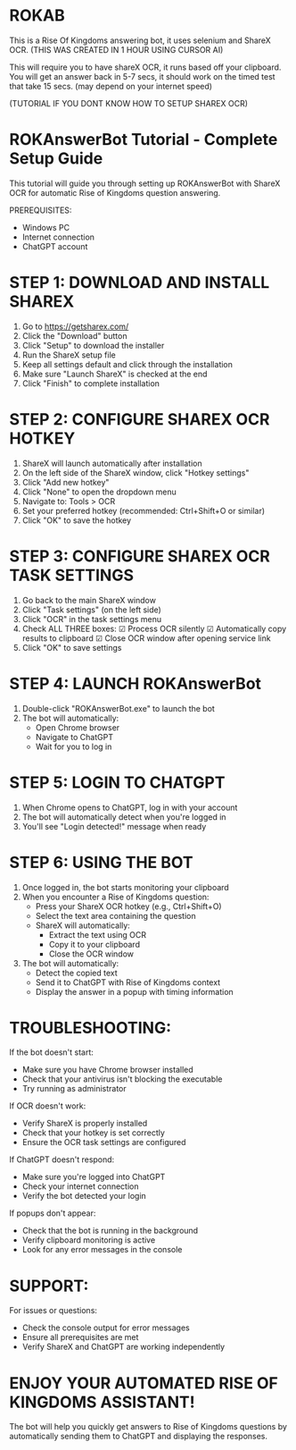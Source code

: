# ROKAB
This is a Rise Of Kingdoms answering bot, it uses selenium and ShareX OCR. (THIS WAS CREATED IN 1 HOUR USING CURSOR AI)

This will require you to have shareX OCR, it runs based off your clipboard. You will get an answer back in 5-7 secs, it should work on the timed test that take 15 secs. (may depend on your internet speed)

(TUTORIAL IF YOU DONT KNOW HOW TO SETUP SHAREX OCR)

ROKAnswerBot Tutorial - Complete Setup Guide
============================================

This tutorial will guide you through setting up ROKAnswerBot with ShareX OCR for automatic Rise of Kingdoms question answering.

PREREQUISITES:
- Windows PC
- Internet connection
- ChatGPT account

STEP 1: DOWNLOAD AND INSTALL SHAREX
===================================

1. Go to https://getsharex.com/
2. Click the "Download" button
3. Click "Setup" to download the installer
4. Run the ShareX setup file
5. Keep all settings default and click through the installation
6. Make sure "Launch ShareX" is checked at the end
7. Click "Finish" to complete installation

STEP 2: CONFIGURE SHAREX OCR HOTKEY
===================================

1. ShareX will launch automatically after installation
2. On the left side of the ShareX window, click "Hotkey settings"
3. Click "Add new hotkey"
4. Click "None" to open the dropdown menu
5. Navigate to: Tools > OCR
6. Set your preferred hotkey (recommended: Ctrl+Shift+O or similar)
7. Click "OK" to save the hotkey

STEP 3: CONFIGURE SHAREX OCR TASK SETTINGS
==========================================

1. Go back to the main ShareX window
2. Click "Task settings" (on the left side)
3. Click "OCR" in the task settings menu
4. Check ALL THREE boxes:
   ☑ Process OCR silently
   ☑ Automatically copy results to clipboard
   ☑ Close OCR window after opening service link
5. Click "OK" to save settings

STEP 4: LAUNCH ROKAnswerBot
===========================

1. Double-click "ROKAnswerBot.exe" to launch the bot
2. The bot will automatically:
   - Open Chrome browser
   - Navigate to ChatGPT
   - Wait for you to log in

STEP 5: LOGIN TO CHATGPT
========================

1. When Chrome opens to ChatGPT, log in with your account
2. The bot will automatically detect when you're logged in
3. You'll see "Login detected!" message when ready

STEP 6: USING THE BOT
=====================

1. Once logged in, the bot starts monitoring your clipboard
2. When you encounter a Rise of Kingdoms question:
   - Press your ShareX OCR hotkey (e.g., Ctrl+Shift+O)
   - Select the text area containing the question
   - ShareX will automatically:
     * Extract the text using OCR
     * Copy it to your clipboard
     * Close the OCR window
3. The bot will automatically:
   - Detect the copied text
   - Send it to ChatGPT with Rise of Kingdoms context
   - Display the answer in a popup with timing information

TROUBLESHOOTING:
================

If the bot doesn't start:
- Make sure you have Chrome browser installed
- Check that your antivirus isn't blocking the executable
- Try running as administrator

If OCR doesn't work:
- Verify ShareX is properly installed
- Check that your hotkey is set correctly
- Ensure the OCR task settings are configured

If ChatGPT doesn't respond:
- Make sure you're logged into ChatGPT
- Check your internet connection
- Verify the bot detected your login

If popups don't appear:
- Check that the bot is running in the background
- Verify clipboard monitoring is active
- Look for any error messages in the console

SUPPORT:
========

For issues or questions:
- Check the console output for error messages
- Ensure all prerequisites are met
- Verify ShareX and ChatGPT are working independently

ENJOY YOUR AUTOMATED RISE OF KINGDOMS ASSISTANT!
===============================================

The bot will help you quickly get answers to Rise of Kingdoms questions
by automatically sending them to ChatGPT and displaying the responses.
